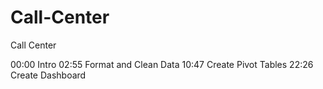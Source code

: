 # Call-Center
Call Center


00:00 Intro
02:55 Format and Clean Data
10:47 Create Pivot Tables
22:26 Create Dashboard
